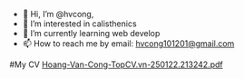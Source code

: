 - 👋 Hi, I’m @hvcong, 
- 👀 I’m interested in calisthenics
- 🌱 I’m currently learning web develop
- 📫 How to reach me by email: hvcong101201@gmail.com

#My CV
[Hoang-Van-Cong-TopCV.vn-250122.213242.pdf](https://github.com/hvcong/hvcong/files/7934364/Hoang-Van-Cong-TopCV.vn-250122.213242.pdf)


<!---
hvcong/hvcong is a ✨ special ✨ repository because its `README.md` (this file) appears on your GitHub profile.
You can click the Preview link to take a look at your changes.
--->

